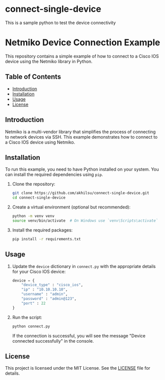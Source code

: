 # connect-single-device

This is a sample python to test the device connectivity

# Netmiko Device Connection Example

This repository contains a simple example of how to connect to a Cisco IOS device using the Netmiko library in Python.

## Table of Contents

- [Introduction](#introduction)
- [Installation](#installation)
- [Usage](#usage)
- [License](#license)

## Introduction

Netmiko is a multi-vendor library that simplifies the process of connecting to network devices via SSH. This example demonstrates how to connect to a Cisco IOS device using Netmiko.

## Installation

To run this example, you need to have Python installed on your system. You can install the required dependencies using `pip`.

1. Clone the repository:

    ```sh
    git clone https://github.com/akhilsu/connect-single-device.git
    cd connect-single-device
    ```

2. Create a virtual environment (optional but recommended):

    ```sh
    python -m venv venv
    source venv/bin/activate  # On Windows use `venv\Scripts\activate`
    ```

3. Install the required packages:

    ```sh
    pip install -r requirements.txt
    ```

## Usage

1. Update the `device` dictionary in `connect.py` with the appropriate details for your Cisco IOS device:

    ```python
    device = {
        "device_type" : "cisco_ios",
        "ip" : "10.10.10.10",
        "username" : "admin",
        "password" : "admin@123",
        "port" : 22
    }
    ```

2. Run the script:

    ```sh
    python connect.py
    ```

    If the connection is successful, you will see the message "Device connected successfully" in the console.

## License

This project is licensed under the MIT License. See the [LICENSE](LICENSE) file for details.
